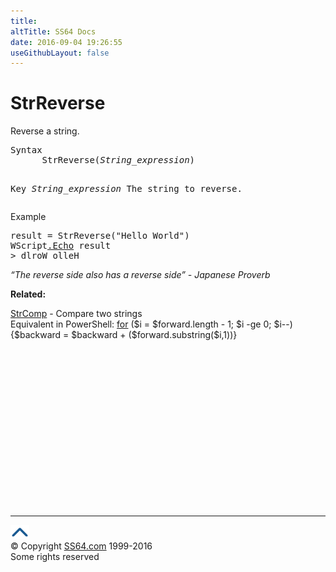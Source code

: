 ```yaml
---
title:
altTitle: SS64 Docs
date: 2016-09-04 19:26:55
useGithubLayout: false
---
```

<!-- #BeginLibraryItem "/Library/head_vb.lbi" --><!-- #EndLibraryItem --><h1>StrReverse</h1> 
<p>Reverse a string.</p>
<pre>Syntax 
      StrReverse(<i>String_expression</i>)

Key
   <i>String_expression</i>      The string to reverse.
</pre>
<p>Example</p>
<pre>result = StrReverse("Hello World")
WScript<a href="echo.html">.Echo</a> result<br>&gt; dlroW olleH</pre>
<p class="quote"><i>“The reverse side also has a reverse side” - Japanese Proverb</i></p>
<p><b>Related:</b></p>
<p><a href="strcomp.html">StrComp</a> - Compare two strings<br>
Equivalent in PowerShell: <span class="code"><a href="../ps/for.html">for</a> ($i = $forward.length - 1; $i -ge 0; $i--) {$backward = $backward + ($forward.substring($i,1))}</span></p><!-- #BeginLibraryItem "/Library/foot_vb.lbi" --><p>
<!-- VB300 -->
<ins class="adsbygoogle" style="display:inline-block;width:300px;height:250px" data-ad-client="ca-pub-6140977852749469" data-ad-slot="1683739502"></ins>
<script>
(adsbygoogle = window.adsbygoogle || []).push({});
</script></p>
<hr>
<div id="bl" class="footer"><a href="strreverse.html#"><img src="../images/top.png" width="30" height="22" alt="Back to the Top"></a></div>
<div id="br" class="footer, tagline">© Copyright <a href="http://ss64.com/">SS64.com</a> 1999-2016<br>
Some rights reserved</div><!-- #EndLibraryItem -->

